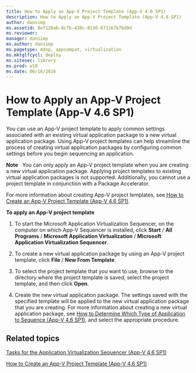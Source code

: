 ```yaml
---
title: How to Apply an App-V Project Template (App-V 4.6 SP1)
description: How to Apply an App-V Project Template (App-V 4.6 SP1)
author: dansimp
ms.assetid: 8ef120ab-8cfb-438c-8136-671167b7bd9d
ms.reviewer: 
manager: dansimp
ms.author: dansimp
ms.pagetype: mdop, appcompat, virtualization
ms.mktglfcycl: deploy
ms.sitesec: library
ms.prod: w10
ms.date: 06/16/2016
---
```



# How to Apply an App-V Project Template (App-V 4.6 SP1)


You can use an App-V project template to apply common settings associated with an existing virtual application package to a new virtual application package. Using App-V project templates can help streamline the process of creating virtual application packages by configuring common settings before you begin sequencing an application.

**Note**  
You can only apply an App-V project template when you are creating a new virtual application package. Applying project templates to existing virtual application packages is not supported. Additionally, you cannot use a project template in conjunction with a Package Accelerator.

 

For more information about creating App-V project templates, see [How to Create an App-V Project Template (App-V 4.6 SP1)](how-to-create-an-app-v-project-template--app-v-46-sp1-.md).

**To apply an App-V project template**

1.  To start the Microsoft Application Virtualization Sequencer, on the computer on which App-V Sequencer is installed, click **Start** / **All Programs** / **Microsoft Application Virtualization** / **Microsoft Application Virtualization Sequencer**.

2.  To create a new virtual application package by using an App-V project template, click **File** / **New From Template**.

3.  To select the project template that you want to use, browse to the directory where the project template is saved, select the project template, and then click **Open**.

4.  Create the new virtual application package. The settings saved with the specified template will be applied to the new virtual application package that you are creating. For more information about creating a new virtual application package, see [How to Determine Which Type of Application to Sequence (App-V 4.6 SP1)](how-to-determine-which-type-of-application-to-sequence---app-v-46-sp1-.md), and select the appropriate procedure.

## Related topics


[Tasks for the Application Virtualization Sequencer (App-V 4.6 SP1)](tasks-for-the-application-virtualization-sequencer--app-v-46-sp1-.md)

[How to Create an App-V Project Template (App-V 4.6 SP1)](how-to-create-an-app-v-project-template--app-v-46-sp1-.md)

 

 





